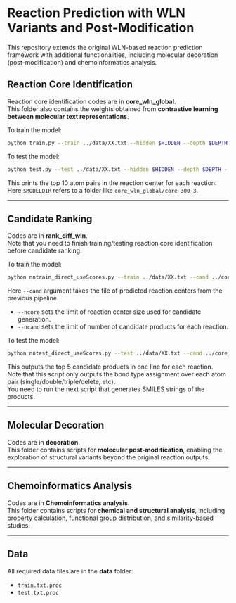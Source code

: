 # Reaction Prediction with WLN Variants and Post-Modification

This repository extends the original WLN-based reaction prediction framework with additional functionalities, including molecular decoration (post-modification) and chemoinformatics analysis.  

## Reaction Core Identification

Reaction core identification codes are in **core_wln_global**.  
This folder also contains the weights obtained from **contrastive learning between molecular text representations**.  

To train the model:
```bash
python train.py --train ../data/XX.txt --hidden $HIDDEN --depth $DEPTH --save_dir $MODELDIR
```

To test the model:
```bash
python test.py --test ../data/XX.txt --hidden $HIDDEN --depth $DEPTH --model $MODELDIR > test.cbond
```

This prints the top 10 atom pairs in the reaction center for each reaction.  
Here `$MODELDIR` refers to a folder like `core_wln_global/core-300-3`.  

---

## Candidate Ranking

Codes are in **rank_diff_wln**.  
Note that you need to finish training/testing reaction core identification before candidate ranking.  

To train the model:
```bash
python nntrain_direct_useScores.py --train ../data/XX.txt --cand ../core_wln_global/train.cbond --hidden $HIDDEN --depth $DEPTH --ncand $NCAND --ncore $NCORE --save_dir $MODELDIR
```

Here `--cand` argument takes the file of predicted reaction centers from the previous pipeline.  
- `--ncore` sets the limit of reaction center size used for candidate generation.  
- `--ncand` sets the limit of number of candidate products for each reaction.  

To test the model:
```bash
python nntest_direct_useScores.py --test ../data/XX.txt --cand ../core_wln_global/test.cbond --hidden $HIDDEN --depth $DEPTH --ncand $NCAND --ncore $NCORE --save_dir $MODELDIR > test.cbond
```

This outputs the top 5 candidate products in one line for each reaction.  
Note that this script only outputs the bond type assignment over each atom pair (single/double/triple/delete, etc).  
You need to run the next script that generates SMILES strings of the products.  

---

## Molecular Decoration

Codes are in **decoration**.  
This folder contains scripts for **molecular post-modification**, enabling the exploration of structural variants beyond the original reaction outputs.  

---

## Chemoinformatics Analysis

Codes are in **Chemoinformatics analysis**.  
This folder contains scripts for **chemical and structural analysis**, including property calculation, functional group distribution, and similarity-based studies.  

---

## Data

All required data files are in the **data** folder:  
- `train.txt.proc`  
- `test.txt.proc`  
